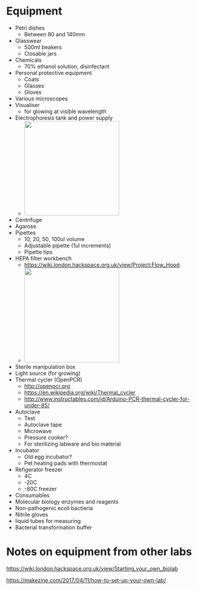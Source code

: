 # Equipment

* Petri dishes
  * Between 80 and 140mm
* Glasswear
  * 500ml beakers
  * Closable jars
* Chemicals
  * 70% ethanol solution, disinfectant
* Personal protective equipment
  * Coats
  * Glasses
  * Gloves
* Various microscopes
* Visualiser
  * for glowing at visible wavelength
* Electrophoresis tank and power supply
  * <img src="https://www.yourgenome.org/sites/default/files/illustrations/diagram/gel_electrophoresis_dna_tank_yourgenome.png" width="250px"/>
* Centrifuge
* Agarose
* Pipettes
  * 10, 20, 50, 100ul volume
  * Adjustable pipette (1ul increments)
  * Pipette tips
* HEPA filter workbench
  * https://wiki.london.hackspace.org.uk/view/Project:Flow_Hood
  * <img src="https://i.pinimg.com/736x/8c/f8/f8/8cf8f8939172407fe87f6e13ddbec713--fume-hood-hepa-filter.jpg" width="250px"/>
* Sterile manipulation box
* Light source (for growing)
* Thermal cycler (OpenPCR)
  * http://openpcr.org
  * https://en.wikipedia.org/wiki/Thermal_cycler
  * http://www.instructables.com/id/Arduino-PCR-thermal-cycler-for-under-85/
* Autoclave
  * Test
  * Autoclave tape
  * Microwave
  * Pressure cooker?
  * For sterilizing labware and bio material
* Incubator
  * Old egg incubator?
  * Pet heating pads with thermostat
* Refigerator freezer
  * 4C
  * -20C
  * -80C freezer
* Consumables
* Molecular biology enzymes and reagents
* Non-pathogenic ecoli bactieria
* Nitrile gloves
* liquid tubes for measuring
* Bacterial transformation buffer

# Notes on equipment from other labs

https://wiki.london.hackspace.org.uk/view/Starting_your_own_biolab

https://makezine.com/2017/04/11/how-to-set-up-your-own-lab/
